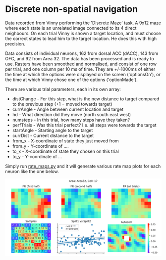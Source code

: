 # Discrete non-spatial navigation 

Data recorded from Vinny performing the 'Discrete Maze' [task](misc/Task.pdf). A 9x12 maze where each state is an unrelated image connected to its 4 direct neighbours. On each trial Vinny is shown a target location, and must choose the correct states to lead him to the target location. He does this with high precision. 

Data consists of individual neurons, 162 from dorsal ACC (dACC), 143 from OFC, and 92 from Area 32. The data has been processed and is ready to use. Rasters have been smoothed and normalised, and consist of one row per trial, and one column per 10 ms of time. They are +/-1000ms of either the time at which the options were displayed on the screen ('optionsOn'), or the time at which Vinny chose one of the options ('optionMade'). 

There are various trial parameters, each in its own array:
   - distChange - For this step, what is the new distance to target compared to the previous step (+1 = moved towards target)
   - currAngle - Angle between current location and target
   - hd - What direction did they move (north south east west)
   - numsteps - In this trial, how many steps have they taken?
   - perfTrials - Was this trial perfect? I.e. all steps were towards the target
   - startAngle - Starting angle to the target
   - currDist - Current distance to the target
   - from_x - X-coordinate of state they just moved from
   - from_y - Y-coordinate of ....
   - to_x - X-coordinate of state they chosen on this trial
   - to_y - Y-coordinate of ...

Simply run [rate_maps.py](rate_maps.py) and it will generate various rate map plots for each neuron like the one below.

![image](plots/plot_optionMade_Area32_17.png)
